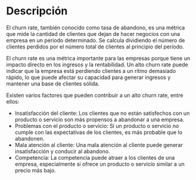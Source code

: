 # Descripción

El churn rate, también conocido como tasa de abandono, es una métrica que mide la cantidad de clientes que dejan de hacer negocios con una empresa en un período determinado. Se calcula dividiendo el número de clientes perdidos por el número total de clientes al principio del período.

El churn rate es una métrica importante para las empresas porque tiene un impacto directo en los ingresos y la rentabilidad. Un alto churn rate puede indicar que la empresa está perdiendo clientes a un ritmo demasiado rápido, lo que puede afectar su capacidad para generar ingresos y mantener una base de clientes sólida.

Existen varios factores que pueden contribuir a un alto churn rate, entre ellos:

 - Insatisfacción del cliente: Los clientes que no están satisfechos con un producto o servicio son más propensos a abandonar a una empresa.
 - Problemas con el producto o servicio: Si un producto o servicio no cumple con las expectativas de los clientes, es más probable que lo abandonen.
 - Mala atención al cliente: Una mala atención al cliente puede generar insatisfacción y conducir al abandono.
 - Competencia: La competencia puede atraer a los clientes de una empresa, especialmente si ofrece un producto o servicio similar a un precio más bajo.

